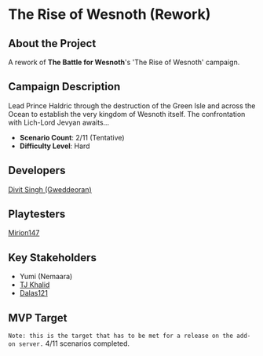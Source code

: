 # The Rise of Wesnoth (Rework)
## About the Project
A rework of **The Battle for Wesnoth**'s 'The Rise of Wesnoth' campaign.

## Campaign Description
Lead Prince Haldric through the destruction of the Green Isle and across the Ocean to establish the very kingdom of Wesnoth itself. The confrontation with Lich-Lord Jevyan awaits...
- **Scenario Count**: 2/11 (Tentative)
- **Difficulty Level**: Hard

## Developers
[Divit Singh (Gweddeoran)](https://github.com/Gweddeoran)

## Playtesters
[Mirion147](https://github.com/Mirion147)

## Key Stakeholders
- Yumi (Nemaara)
- [TJ Khalid](https://github.com/knyghtmare)
- [Dalas121](https://github.com/Dalas121)

## MVP Target
`Note: this is the target that has to be met for a release on the add-on server.`
4/11 scenarios completed.
